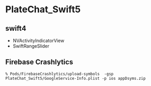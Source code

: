 # PlateChat_Swift5

## swift4
- NVActivityIndicatorView	
- SwiftRangeSlider

## Firebase Crashlytics

```
% Pods/FirebaseCrashlytics/upload-symbols  -gsp PlateChat_Swift5/GoogleService-Info.plist -p ios appDsyms.zip
```

